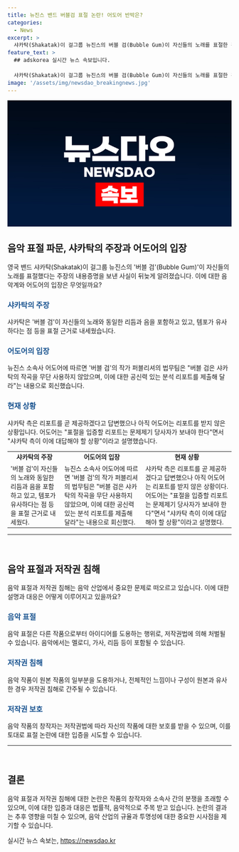```yaml
---
title: 뉴진스 밴드 버블검 표절 논란! 어도어 반박은?
categories:
  - News
excerpt: >
  샤카탁(Shakatak)이 걸그룹 뉴진스의 버블 검(Bubble Gum)이 자신들의 노래를 표절한 것으로 주장하며 어도어에 내용증명을 전달했다. 샤카탁은 이지어 새드 댄 던(Easier Said Than Done)과 버블 검이 동일한 리듬과 음을 포함하고 있고, 템포가 유사하다는 점 등을 표절 근거로 내세웠다. 뉴진스는 이에 대해 부인하며, 어도어는 공신력 있는 분석 리포트를 제출해 달라는 요청을 받았지만 아직 제공받지 못했다.
feature_text: >
  ## adskorea 실시간 뉴스 속보입니다.

  샤카탁(Shakatak)이 걸그룹 뉴진스의 버블 검(Bubble Gum)이 자신들의 노래를 표절한 것으로 주장하며 어도어에 내용증명을 전달했다. 샤카탁은 이지어 새드 댄 던(Easier Said Than Done)과 버블 검이 동일한 리듬과 음을 포함하고 있고, 템포가 유사하다는 점 등을 표절 근거로 내세웠다. 뉴진스는 이에 대해 부인하며, 어도어는 공신력 있는 분석 리포트를 제출해 달라는 요청을 받았지만 아직 제공받지 못했다.
image: '/assets/img/newsdao_breakingnews.jpg'
---
```


<p><img src="/assets/img/newsdao_breakingnews.jpg" alt="adskorea 속보" /></p>

<h2 data-ke-size="size26">음악 표절 파문, 샤카탁의 주장과 어도어의 입장</h2>

<p data-ke-size="size16">영국 밴드 샤카탁(Shakatak)이 걸그룹 뉴진스의 '버블 검'(Bubble Gum)'이 자신들의 노래를 표절했다는 주장의 내용증명을 보낸 사실이 뒤늦게 알려졌습니다. 이에 대한 음악계와 어도어의 입장은 무엇일까요?</p>

<h3><b><span style="color: #1a5490;">샤카탁의 주장</span></b></h3>

<p data-ke-size="size16">샤카탁은 '버블 검'이 자신들의 노래와 동일한 리듬과 음을 포함하고 있고, 템포가 유사하다는 점 등을 표절 근거로 내세웠습니다.</p>

<h3><b><span style="color: #1a5490;">어도어의 입장</span></b></h3>

<p data-ke-size="size16">뉴진스 소속사 어도어에 따르면 '버블 검'의 작가 퍼블리셔의 법무팀은 "버블 검은 샤카탁의 작곡을 무단 사용하지 않았으며, 이에 대한 공신력 있는 분석 리포트를 제출해 달라"는 내용으로 회신했습니다.</p>

<h3><b><span style="color: #1a5490;">현재 상황</span></b></h3>

<p data-ke-size="size16">샤카탁 측은 리포트를 곧 제공하겠다고 답변했으나 아직 어도어는 리포트를 받지 않은 상황입니다. 어도어는 "표절을 입증할 리포트는 문제제기 당사자가 보내야 한다"면서 "샤카탁 측이 이에 대답해야 할 상황"이라고 설명했습니다.</p>

<table>
  <tr>
    <td style="text-align: center; height: 17px;"><b>샤카탁의 주장</b></td>
    <td style="text-align: center; height: 17px;"><b>어도어의 입장</b></td>
    <td style="text-align: center; height: 17px;"><b>현재 상황</b></td>
  </tr>
  <tr>
    <td style="text-align: left;">'버블 검'이 자신들의 노래와 동일한 리듬과 음을 포함하고 있고, 템포가 유사하다는 점 등을 표절 근거로 내세웠다.</td>
    <td style="text-align: left;">뉴진스 소속사 어도어에 따르면 '버블 검'의 작가 퍼블리셔의 법무팀은 "버블 검은 샤카탁의 작곡을 무단 사용하지 않았으며, 이에 대한 공신력 있는 분석 리포트를 제출해 달라"는 내용으로 회신했다.</td>
    <td style="text-align: left;">샤카탁 측은 리포트를 곧 제공하겠다고 답변했으나 아직 어도어는 리포트를 받지 않은 상황이다. 어도어는 "표절을 입증할 리포트는 문제제기 당사자가 보내야 한다"면서 "샤카탁 측이 이에 대답해야 할 상황"이라고 설명했다.</td>
  </tr>
</table>

<hr>

<p data-ke-size="size16">&nbsp;</p>

<h2 data-ke-size="size26">음악 표절과 저작권 침해</h2>

<p data-ke-size="size16">음악 표절과 저작권 침해는 음악 산업에서 중요한 문제로 떠오르고 있습니다. 이에 대한 설명과 대응은 어떻게 이루어지고 있을까요?</p>

<h3><b><span style="color: #1a5490;">음악 표절</span></b></h3>

<p data-ke-size="size16">음악 표절은 다른 작품으로부터 아이디어를 도용하는 행위로, 저작권법에 의해 처벌될 수 있습니다. 음악에서는 멜로디, 가사, 리듬 등이 포함될 수 있습니다.</p>

<h3><b><span style="color: #1a5490;">저작권 침해</span></b></h3>

<p data-ke-size="size16">음악 작품이 원본 작품의 일부분을 도용하거나, 전체적인 느낌이나 구성이 원본과 유사한 경우 저작권 침해로 간주될 수 있습니다.</p>

<h3><b><span style="color: #1a5490;">저작권 보호</span></b></h3>

<p data-ke-size="size16">음악 작품의 창작자는 저작권법에 따라 자신의 작품에 대한 보호를 받을 수 있으며, 이를 토대로 표절 논란에 대한 입증을 시도할 수 있습니다.</p>

<hr>

<p data-ke-size="size16">&nbsp;</p>

<h2 data-ke-size="size26">결론</h2>

<p data-ke-size="size16">음악 표절과 저작권 침해에 대한 논란은 작품의 창작자와 소속사 간의 분쟁을 초래할 수 있으며, 이에 대한 입증과 대응은 법률적, 음악적으로 주목 받고 있습니다. 논란의 결과는 추후 영향을 미칠 수 있으며, 음악 산업의 규율과 투명성에 대한 중요한 시사점을 제기할 수 있습니다.</p>
실시간 뉴스 속보는, <a href="https://newsdao.kr" rel="dofollow">https://newsdao.kr</a>


